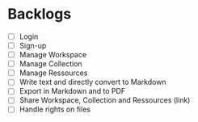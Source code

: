 # Backlogs

- [ ] Login
- [ ] Sign-up
- [ ] Manage Workspace
- [ ] Manage Collection
- [ ] Manage Ressources
- [ ] Write text and directly convert to Markdown
- [ ] Export in Markdown and to PDF
- [ ] Share Workspace, Collection and Ressources (link)
- [ ] Handle rights on files